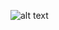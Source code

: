 ![alt text](https://s3.amazonaws.com/share.canva.com/BAEMsMPFEqA/uAENgDHC9OM/95959763-6e25-4d31-b272-a5d7d8df3ade.jpg?X-Amz-Algorithm=AWS4-HMAC-SHA256&X-Amz-Credential=AKIAJAP34B3QY6ZFEY6A%2F20201113%2Fus-east-1%2Fs3%2Faws4_request&X-Amz-Date=20201113T224515Z&X-Amz-Expires=149102&X-Amz-Signature=3b6b26b1c7c68ac93d7c464602184426b65482489c89da3be064e77daf6963d1&X-Amz-SignedHeaders=host&response-expires=Sun%2C%2015%20Nov%202020%2016%3A10%3A17%20GMT "B/W Experiments.jpg")